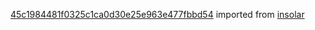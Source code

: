 [45c1984481f0325c1ca0d30e25e963e477fbbd54](https://github.com/insolar/insolar/commit/45c1984481f0325c1ca0d30e25e963e477fbbd54) imported from [insolar](https://github.com/insolar/insolar)
